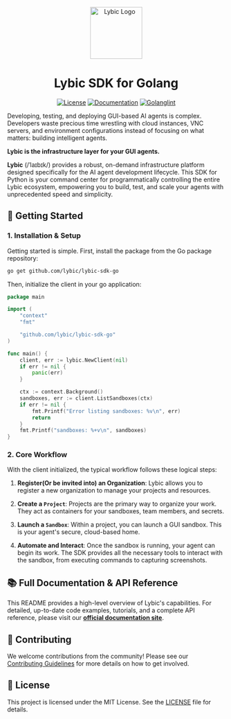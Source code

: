 <p align="center">
  <a href="https://lybic.ai/">
    <img src="https://avatars.githubusercontent.com/lybic" alt="Lybic Logo" width="120" height="120">
  </a>
</p>

<h1 align="center">Lybic SDK for Golang</h1>

<p align="center">
  <a href="https://github.com/lybic/lybic-sdk-go/blob/main/LICENSE"><img alt="License" src="https://img.shields.io/pypi/l/lybic"></a>
  <a href="https://lybic.ai/docs"><img alt="Documentation" src="https://img.shields.io/badge/documentation-Lybic-orange"></a>
  <a href="https://github.com/lybic/lybic-sdk-go/actions/workflows/quality.yml"><img alt="Golanglint" src="https://github.com/lybic/lybic-sdk-go/actions/workflows/quality.yml/badge.svg"></a>
</p>

Developing, testing, and deploying GUI-based AI agents is complex. Developers waste precious time wrestling with cloud instances, VNC servers, and environment configurations instead of focusing on what matters: building intelligent agents.

**Lybic is the infrastructure layer for your GUI agents.**

**Lybic** (/ˈlaɪbɪk/) provides a robust, on-demand infrastructure platform designed specifically for the AI agent development lifecycle. This SDK for Python is your command center for programmatically controlling the entire Lybic ecosystem, empowering you to build, test, and scale your agents with unprecedented speed and simplicity.

## 🚀 Getting Started

### 1. Installation & Setup

Getting started is simple. First, install the package from the Go package repository:

```bash
go get github.com/lybic/lybic-sdk-go
```

Then, initialize the client in your go application:

```go
package main

import (
	"context"
	"fmt"

	"github.com/lybic/lybic-sdk-go"
)

func main() {
	client, err := lybic.NewClient(nil)
	if err != nil {
		panic(err)
	}

	ctx := context.Background()
	sandboxes, err := client.ListSandboxes(ctx)
	if err != nil {
		fmt.Printf("Error listing sandboxes: %v\n", err)
		return
	}
	fmt.Printf("sandboxes: %+v\n", sandboxes)
}
```

### 2. Core Workflow

With the client initialized, the typical workflow follows these logical steps:

1. **Register(Or be invited into) an Organization**: Lybic allows you to register a new organization to manage your projects and resources.

2. **Create a `Project`**: Projects are the primary way to organize your work. They act as containers for your sandboxes, team members, and secrets.

3. **Launch a `Sandbox`**: Within a project, you can launch a GUI sandbox. This is your agent's secure, cloud-based home.

4. **Automate and Interact**: Once the sandbox is running, your agent can begin its work. The SDK provides all the necessary tools to interact with the sandbox, from executing commands to capturing screenshots.

## 📚 Full Documentation & API Reference

This README provides a high-level overview of Lybic's capabilities. For detailed, up-to-date code examples, tutorials, and a complete API reference, please visit our **[official documentation site](https://lybic.ai/docs)**.

## 🤝 Contributing

We welcome contributions from the community! Please see our [Contributing Guidelines](https://github.com/lybic/lybic-sdk-go/blob/main/CONTRIBUTING.md) for more details on how to get involved.

## 📄 License

This project is licensed under the MIT License. See the [LICENSE](https://github.com/lybic/lybic-sdk-go/blob/main/LICENSE) file for details.
